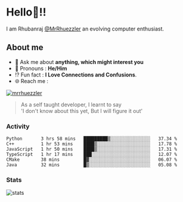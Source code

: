 
  
  
# Hello:wave:!!
I am Rhubanraj [@MrRhuezzler](https://github.com/MrRhuezzler) an evolving computer enthusiast.

## About me
<!-- - :sparkles: I'm currently working on [**de-viz**](https://github.com/MrRhuezzler/de-viz) -->
<!-- - :sparkles: Previously worked in [**Journal Management System**](https://manuscript.psgtech.ac.in) -->
<!-- - :book: I'm currently learning **Microservices Architecture** -->
- :speech_balloon: Ask me about **anything, which might interest you**
- :man: Pronouns : **He/Him**
- :interrobang: Fun fact : **I Love Connections and Confusions**.
- :globe_with_meridians: Reach me :  
  
[![mrrhuezzler](https://img.shields.io/badge/LinkedIn-0077B5?style=for-the-badge&logo=linkedin&logoColor=white)](https://www.linkedin.com/in/mrrhuezzler/)
<!--
### Interesting things, I found :bangbang:
-->
<!--
## Skills

## Drop a, Hi !
-->

<!-- 
Quotes
>  Always we overestimate the amount of work we can do in a day,  
>  and underestimate the amount we can do in our lifetime.
-->

> As a self taught developer, I learnt to say  
> 'I don't know about this yet, But I will figure it out'

### Activity
<!--START_SECTION:waka-->

```text
Python       3 hrs 58 mins   █████████▒░░░░░░░░░░░░░░░   37.34 %
C++          1 hr 53 mins    ████▒░░░░░░░░░░░░░░░░░░░░   17.78 %
JavaScript   1 hr 50 mins    ████▒░░░░░░░░░░░░░░░░░░░░   17.31 %
TypeScript   1 hr 17 mins    ███░░░░░░░░░░░░░░░░░░░░░░   12.07 %
CMake        38 mins         █▓░░░░░░░░░░░░░░░░░░░░░░░   06.07 %
Java         32 mins         █▒░░░░░░░░░░░░░░░░░░░░░░░   05.08 %
```

<!--END_SECTION:waka-->

### Stats
![stats](https://github-readme-streak-stats.herokuapp.com/?user=MrRhuezzler)
